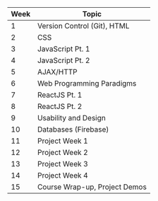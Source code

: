 | Week | Topic |
|---|---|
| 1 | Version Control (Git), HTML |
| 2 | CSS |
| 3 | JavaScript Pt. 1 |
| 4 | JavaScript Pt. 2 |
| 5 | AJAX/HTTP |
| 6 | Web Programming Paradigms |
| 7 | ReactJS Pt. 1 |
| 8 | ReactJS Pt. 2 |
| 9 | Usability and Design |
| 10 | Databases (Firebase) |
| 11 | Project Week 1 |
| 12 | Project Week 2 |
| 13 | Project Week 3 |
| 14 | Project Week 4 |
| 15 | Course Wrap-up, Project Demos |
